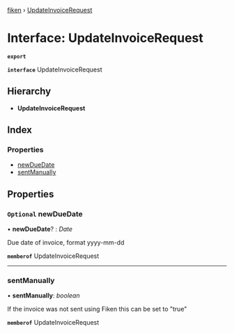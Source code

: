 [fiken](../README.md) › [UpdateInvoiceRequest](updateinvoicerequest.md)

# Interface: UpdateInvoiceRequest

**`export`** 

**`interface`** UpdateInvoiceRequest

## Hierarchy

* **UpdateInvoiceRequest**

## Index

### Properties

* [newDueDate](updateinvoicerequest.md#optional-newduedate)
* [sentManually](updateinvoicerequest.md#sentmanually)

## Properties

### `Optional` newDueDate

• **newDueDate**? : *Date*

Due date of invoice, format yyyy-mm-dd

**`memberof`** UpdateInvoiceRequest

___

###  sentManually

• **sentManually**: *boolean*

If the invoice was not sent using Fiken this can be set to "true"

**`memberof`** UpdateInvoiceRequest

